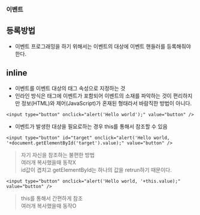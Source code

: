 ### 이벤트
## 등록방법
- 이벤트 프로그래밍을 하기 위해서는 이벤트의 대상에 이벤트 핸들러를 등록해줘야 한다.


## inline
- 이벤트를 이벤트 대상의 태그 속성으로 지정하는 것
- 인라인 방식은 태그에 이벤트가 포함되어 이벤트의 소재를 파악하는 것이 편리하지만 정보(HTML)와 제어(JavaScript)가 혼재된 형태라서 바람직한 방법이 아니다.

```
<input type="button" onclick="alert('Hello world');" value="button" />
```
- 이벤트가 발생한 대상을 필요로하는 경우 this를 통해서 참조할 수 있음
```
<input type="button" id="target" onclick="alert('Hello world, '+document.getElementById('target').value);" value="button" />
```
> 자기 자신을 참조하는 불편한 방법<br/>여러개 복사했을때 동작X<br/>id값이 겹치고 getElementById는 하나의 값을 retrun하기 때문이다.

```
<input type="button" onclick="alert('Hello world, '+this.value);" value="button" />
```
> this를 통해서 간편하게 참조<br/>여러개 복사했을때 동작O<br/>
